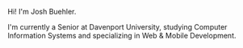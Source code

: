 Hi! I'm Josh Buehler. 

I'm currently a Senior at Davenport University, studying Computer Information Systems and specializing in Web & Mobile Development. 
